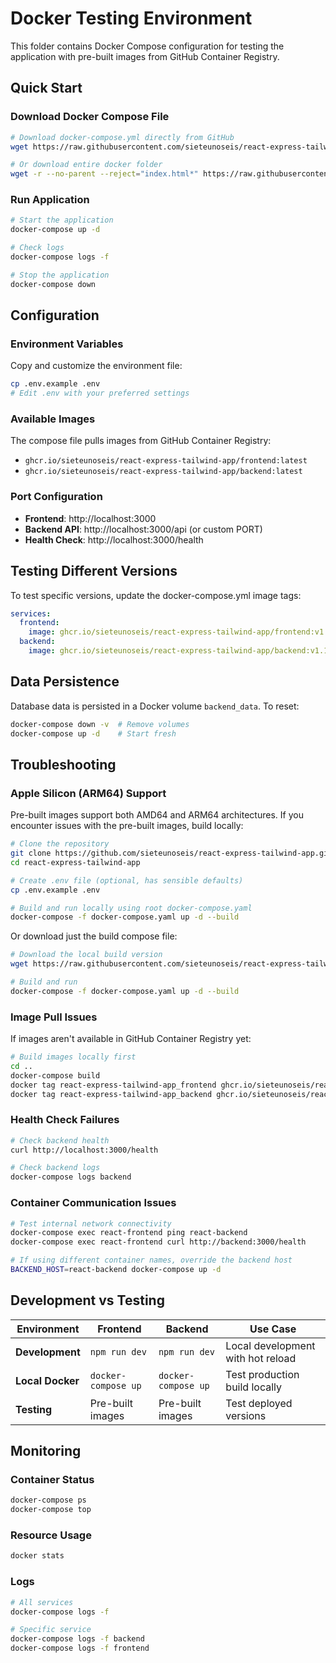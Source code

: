 # Docker Testing Environment

This folder contains Docker Compose configuration for testing the application with pre-built images from GitHub Container Registry.

## Quick Start

### Download Docker Compose File
```bash
# Download docker-compose.yml directly from GitHub
wget https://raw.githubusercontent.com/sieteunoseis/react-express-tailwind-app/main/docker/docker-compose.yml

# Or download entire docker folder
wget -r --no-parent --reject="index.html*" https://raw.githubusercontent.com/sieteunoseis/react-express-tailwind-app/main/docker/
```

### Run Application
```bash
# Start the application
docker-compose up -d

# Check logs
docker-compose logs -f

# Stop the application
docker-compose down
```

## Configuration

### Environment Variables
Copy and customize the environment file:
```bash
cp .env.example .env
# Edit .env with your preferred settings
```

### Available Images
The compose file pulls images from GitHub Container Registry:
- `ghcr.io/sieteunoseis/react-express-tailwind-app/frontend:latest`
- `ghcr.io/sieteunoseis/react-express-tailwind-app/backend:latest`

### Port Configuration
- **Frontend**: http://localhost:3000
- **Backend API**: http://localhost:3000/api (or custom PORT)
- **Health Check**: http://localhost:3000/health

## Testing Different Versions

To test specific versions, update the docker-compose.yml image tags:

```yaml
services:
  frontend:
    image: ghcr.io/sieteunoseis/react-express-tailwind-app/frontend:v1.1.0
  backend:
    image: ghcr.io/sieteunoseis/react-express-tailwind-app/backend:v1.1.0
```

## Data Persistence

Database data is persisted in a Docker volume `backend_data`. To reset:

```bash
docker-compose down -v  # Remove volumes
docker-compose up -d    # Start fresh
```

## Troubleshooting

### Apple Silicon (ARM64) Support
Pre-built images support both AMD64 and ARM64 architectures. If you encounter issues with the pre-built images, build locally:

```bash
# Clone the repository
git clone https://github.com/sieteunoseis/react-express-tailwind-app.git
cd react-express-tailwind-app

# Create .env file (optional, has sensible defaults)
cp .env.example .env

# Build and run locally using root docker-compose.yaml
docker-compose -f docker-compose.yaml up -d --build
```

Or download just the build compose file:
```bash
# Download the local build version
wget https://raw.githubusercontent.com/sieteunoseis/react-express-tailwind-app/main/docker-compose.yaml

# Build and run
docker-compose -f docker-compose.yaml up -d --build
```

### Image Pull Issues
If images aren't available in GitHub Container Registry yet:
```bash
# Build images locally first
cd ..
docker-compose build
docker tag react-express-tailwind-app_frontend ghcr.io/sieteunoseis/react-express-tailwind-app/frontend:latest
docker tag react-express-tailwind-app_backend ghcr.io/sieteunoseis/react-express-tailwind-app/backend:latest
```

### Health Check Failures
```bash
# Check backend health
curl http://localhost:3000/health

# Check backend logs
docker-compose logs backend
```

### Container Communication Issues
```bash
# Test internal network connectivity
docker-compose exec react-frontend ping react-backend
docker-compose exec react-frontend curl http://backend:3000/health

# If using different container names, override the backend host
BACKEND_HOST=react-backend docker-compose up -d
```

## Development vs Testing

| Environment | Frontend | Backend | Use Case |
|-------------|----------|---------|-----------|
| **Development** | `npm run dev` | `npm run dev` | Local development with hot reload |
| **Local Docker** | `docker-compose up` | `docker-compose up` | Test production build locally |
| **Testing** | Pre-built images | Pre-built images | Test deployed versions |

## Monitoring

### Container Status
```bash
docker-compose ps
docker-compose top
```

### Resource Usage
```bash
docker stats
```

### Logs
```bash
# All services
docker-compose logs -f

# Specific service
docker-compose logs -f backend
docker-compose logs -f frontend
```